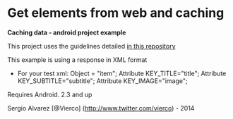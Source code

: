 Get elements from web and caching
=================================

**Caching data - android project example**

This project uses the guidelines detailed [in this repository](https://github.com/Vierco/android_guidelines)
 
This example is using a response in XML format   

- For your test xml:
Object = "item";
Attribute KEY_TITLE="title";
Attribute KEY_SUBTITLE="subtitle";
Attribute KEY_IMAGE="image";

Requires Android. 2.3 and up   


Sergio Alvarez [@Vierco] (http://www.twitter.com/vierco) - 2014   



